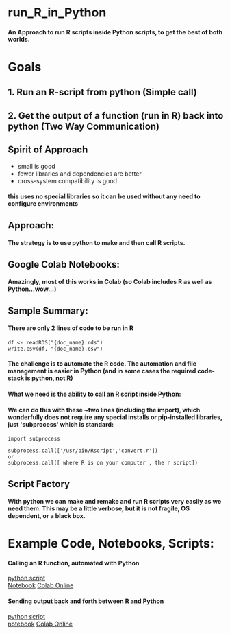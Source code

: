 # run_R_in_Python
#### An Approach to run R scripts inside Python scripts, to get the best of both worlds.

# Goals
## 1. Run an R-script from python (Simple call)
## 2. Get the output of a function (run in R) back into python (Two Way Communication)

## Spirit of Approach
- small is good
- fewer libraries and dependencies are better
- cross-system compatibility is good
#### this uses no special libraries so it can be used without any need to configure environments


## Approach:
#### The strategy is to use python to make and then call R scripts.


## Google Colab Notebooks:

#### Amazingly, most of this works in Colab (so Colab includes R as well as Python...wow...)


## Sample Summary:
#### There are only 2 lines of code to be run in R
```
df <- readRDS("{doc_name}.rds")
write.csv(df, "{doc_name}.csv")
```
#### The challenge is to automate the R code. The automation and file management is easier in Python (and in some cases the required code-stack is python, not R)
 
#### What we need is the ability to call an R script inside Python:
#### We can do this with these ~two lines (including the import), which wonderfully does not require any special installs or pip-installed libraries, just 'subprocess' which is standard:
```
import subprocess
 
subprocess.call(['/usr/bin/Rscript','convert.r'])
or
subprocess.call([ where R is on your computer , the r script])
```
## Script Factory
#### With python we can make and remake and run R scripts very easily as we need them. This may be a little verbose, but it is not fragile, OS dependent, or a black box. 



# Example Code, Notebooks, Scripts:

#### Calling an R function, automated with Python
[python script](https://github.com/lineality/run_R_in_Python/blob/main/py_r_csv.py)  
[Notebook](https://github.com/lineality/run_R_in_Python/blob/main/colab_py_r_csv_test.ipynb) 
[Colab Online](https://colab.research.google.com/drive/1AI3a2gWrKikqaS6HKDvKqFbn-WZkdmYU?usp=sharing#scrollTo=eQ1ExjI0erk_) 

#### Sending output back and forth between R and Python
[python script](https://github.com/lineality/run_R_in_Python/blob/main/two_way_py_r.py)  
[notebook](https://github.com/lineality/run_R_in_Python/blob/main/2_Way_Py_R.ipynb) 
[Colab Online](https://colab.research.google.com/drive/1D3A6btJgyhJ0VH7j6oqQC6SSUkK4xBAT?usp=sharing) 




